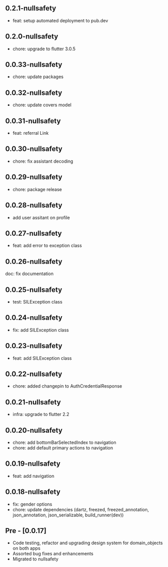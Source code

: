 ## 0.2.1-nullsafety

- feat: setup automated deployment to pub.dev

## 0.2.0-nullsafety

- chore: upgrade to flutter 3.0.5

## 0.0.33-nullsafety

- chore: update packages

## 0.0.32-nullsafety

- chore: update covers model

## 0.0.31-nullsafety

- feat: referral Link

## 0.0.30-nullsafety

- chore: fix assistant decoding

## 0.0.29-nullsafety

- chore: package release

## 0.0.28-nullsafety

- add user assitant on profile

## 0.0.27-nullsafety

- feat: add error to exception class

## 0.0.26-nullsafety

doc: fix documentation

## 0.0.25-nullsafety

- test: SILException class

## 0.0.24-nullsafety

- fix: add SILException class

## 0.0.23-nullsafety

- feat: add SILException class

## 0.0.22-nullsafety

- chore: added changepin to AuthCredentialResponse

## 0.0.21-nullsafety

- infra: upgrade to flutter 2.2

## 0.0.20-nullsafety

- chore: add bottomBarSelectedIndex to navigation
- chore: add default primary actions to navigation

## 0.0.19-nullsafety

- feat: add navigation

## 0.0.18-nullsafety

- fix: gender options
- chore: update dependencies (dartz, freezed, freezed_annotation, json_annotation, json_serializable, build_runner(dev))

## Pre - [0.0.17]

- Code testing, refactor and upgrading design system for domain_objects on both apps
- Assorted bug fixes and enhancements
- Migrated to nullsafety
